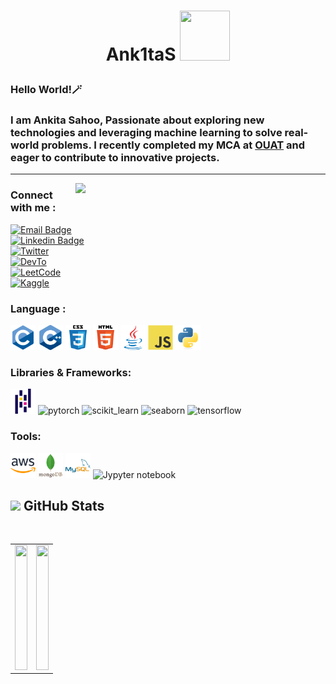 <h1 align="center"> Ank1taS <img src="https://media.giphy.com/media/mGcNjsfWAjY5AEZNw6/giphy.gif" width="80" height="80"></p></h1>

### Hello World!🪄

### I am Ankita Sahoo, Passionate about exploring new technologies and leveraging machine learning to solve real-world problems. I recently completed my MCA at [OUAT](https://www.cet.edu.in/) and eager to contribute to innovative projects.

<hr>

<img align='right' src="https://i.pinimg.com/originals/66/87/45/66874540d2ea5399936f3554f727172b.gif" width="400">
  
### <h3 align="left">Connect with me :   </h3>
<p align="left">

[![Email Badge](https://img.shields.io/badge/mail-sahoosona2209%40gmail.com-a699dc?labelColor=a41e1e&logo=Gmail)](mailto:sahoosona2209@gmail.com)<br>
[![Linkedin Badge](https://img.shields.io/badge/LinkedIn-Ank1taS-a699dc?labelColor=blue&logo=LinkedIn)](https://www.linkedin.com/in/ank1tas/)
<br>
[![Twitter](https://img.shields.io/badge/X-Ank1taSahoo-a699dc?logo=Twitter)](https://x.com/Ank1taSahoo)
<br>
[![DevTo](https://img.shields.io/badge/dev.to-Ank1taS-a699dc?logo=dev.to)](https://dev.to/ank1tas)
<br>
[![LeetCode](https://img.shields.io/badge/LeetCode-Ank1taS-a699dc?labelColor=f46116&logo=LeetCode)](https://leetcode.com/u/ank1tas22sahoo/)
<br>
[![Kaggle](https://img.shields.io/badge/Kaggle-Ank1taS-a699dc?labelColor=004a76&logo=Kaggle)](https://www.kaggle.com/ank1tas)

### Language :

<a target="_blank" rel="noreferrer"> <img src="https://raw.githubusercontent.com/devicons/devicon/master/icons/c/c-original.svg" alt="c" width="40" height="40"/> </a>
<a target="_blank" rel="noreferrer"> <img src="https://raw.githubusercontent.com/devicons/devicon/master/icons/cplusplus/cplusplus-original.svg" alt="cplusplus" width="40" height="40"/> </a>
<a target="_blank" rel="noreferrer"> <img src="https://raw.githubusercontent.com/devicons/devicon/master/icons/css3/css3-original-wordmark.svg" alt="css3" width="40" height="40"/> </a>
<a target="_blank" rel="noreferrer"> <img src="https://raw.githubusercontent.com/devicons/devicon/master/icons/html5/html5-original-wordmark.svg" alt="html5" width="40" height="40"/> </a>
<a target="_blank" rel="noreferrer"> <img src="https://raw.githubusercontent.com/devicons/devicon/master/icons/java/java-original.svg" alt="java" width="40" height="40"/> </a>
<a target="_blank" rel="noreferrer"> <img src="https://raw.githubusercontent.com/devicons/devicon/master/icons/javascript/javascript-original.svg" alt="javascript" width="40" height="40"/> </a>
<a target="_blank" rel="noreferrer"> <img src="https://raw.githubusercontent.com/devicons/devicon/master/icons/python/python-original.svg" alt="python" width="40" height="40"/> </a>

### Libraries & Frameworks:

<a target="_blank" rel="noreferrer"> <img src="https://raw.githubusercontent.com/devicons/devicon/2ae2a900d2f041da66e950e4d48052658d850630/icons/pandas/pandas-original.svg" alt="pandas" width="40" height="40"/> </a>
<a target="_blank" rel="noreferrer"> <img src="https://www.vectorlogo.zone/logos/pytorch/pytorch-icon.svg" alt="pytorch" width="40" height="40"/> </a>
<a target="_blank" rel="noreferrer"> <img src="https://upload.wikimedia.org/wikipedia/commons/0/05/Scikit_learn_logo_small.svg" alt="scikit_learn" width="40" height="40"/> </a>
<a target="_blank" rel="noreferrer"> <img src="https://seaborn.pydata.org/_images/logo-mark-lightbg.svg" alt="seaborn" width="40" height="40"/> </a>
<a target="_blank" rel="noreferrer"> <img src="https://www.vectorlogo.zone/logos/tensorflow/tensorflow-icon.svg" alt="tensorflow" width="40" height="40"/> </a>

### Tools:

<a target="_blank" rel="noreferrer"> <img src="https://raw.githubusercontent.com/devicons/devicon/master/icons/amazonwebservices/amazonwebservices-original-wordmark.svg" alt="aws" width="40" height="40"/> </a>
<a target="_blank" rel="noreferrer"> <img src="https://raw.githubusercontent.com/devicons/devicon/master/icons/mongodb/mongodb-original-wordmark.svg" alt="mongodb" width="40" height="40"/> </a>
<a target="_blank" rel="noreferrer"> <img src="https://raw.githubusercontent.com/devicons/devicon/master/icons/mysql/mysql-original-wordmark.svg" alt="mysql" width="40" height="40"/> </a>
<a target="_blank" rel="noreferrer"> <img src="https://www.vectorlogo.zone/logos/jupyter/jupyter-icon.svg" alt="Jypyter notebook" width="40" height="40"/> </a>

<h2><img src="https://media.giphy.com/media/gJnjM552Kz2uUQvJEf/giphy.gif" width="40"> <b>GitHub Stats</b></h2>

<br/>

<table>
  <tr>    
    <td width="50%" height ="200">
        <img src="https://github-readme-stats.vercel.app/api?username=Ank1taS&show_icons=true&theme=radical" width = "100%", height = "100%">
    </td>
    <td width="50%" height ="200">
        <img src="https://github-readme-stats.vercel.app/api/top-langs?username=Ank1taS&show_icons=true&locale=en&layout=compact&theme=radical" width = "100%", height = "100%">
    </td>
  </tr>
</table>

<!-- <img src="https://github-readme-stats.vercel.app/api?username=Ank1taS&include_all_commits=true&count_private=true&show_icons=true&line_height=20&theme=blue-green"/>  -->
<!--
**Ank1taS/Ank1taS** is a ✨ _special_ ✨ repository because its `README.md` (this file) appears on your GitHub profile.

Here are some ideas to get you started:

- 🔭 I’m currently working on ...
- 🌱 I’m currently learning ...
- 👯 I’m looking to collaborate on ...
- 🤔 I’m looking for help with ...
- 💬 Ask me about ...
- 📫 How to reach me: ...
- 😄 Pronouns: ...
- ⚡ Fun fact: ...
-->
